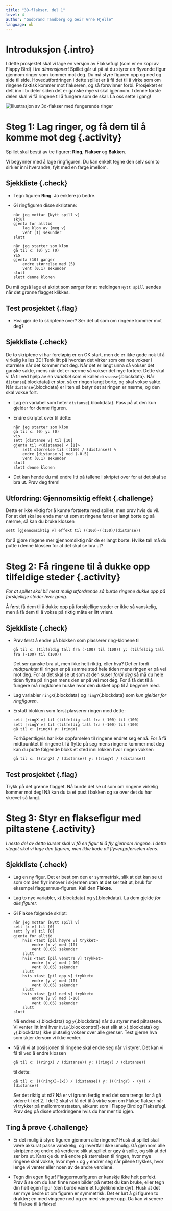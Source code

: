 ```yaml
---
title: "3D-flakser, del 1"
level: 4
author: "Gudbrand Tandberg og Geir Arne Hjelle"
language: nb
---
```


# Introduksjon {.intro}

I dette prosjektet skal vi lage en versjon av Flaksefugl (som er en kopi av
Flappy Bird) i _tre dimensjoner_! Spillet går ut på at du styrer en flyvende
figur gjennom ringer som kommer mot deg. Du må styre figuren opp og ned og side
til side. Hovedutfordringen i dette spillet er å få det til å virke som om
ringene faktisk kommer mot flakseren, og så forsvinner forbi. Prosjektet er delt
inn i to deler siden det er ganske mye vi skal igjennom. I denne første delen
skal vi få ringene til å fungere som de skal. La oss sette i gang!

![Illustrasjon av 3d-flakser med fungerende ringer](3d_flakser.png)

# Steg 1: Lag ringer, og få dem til å komme mot deg {.activity}

Spillet skal bestå av tre figurer: **Ring**, **Flakser** og **Bakken**.

Vi begynner med å lage ringfiguren. Du kan enkelt tegne den selv som to sirkler
inni hverandre, fylt med en farge imellom.

## Sjekkliste {.check}

- Tegn figuren **Ring**. Jo enklere jo bedre.

- Gi ringfiguren disse skriptene:

  ```blocks
  når jeg mottar [Nytt spill v]
  skjul
  gjenta for alltid
      lag klon av [meg v]
      vent (1) sekunder
  slutt

  når jeg starter som klon
  gå til x: (0) y: (0)
  vis
  gjenta (10) ganger
      endre størrelse med (5)
      vent (0.1) sekunder
  slutt
  slett denne klonen
  ```

Du må også lage et skript som sørger for at meldingen `Nytt spill` sendes når
det grønne flagget klikkes.

## Test prosjektet {.flag}

- Hva gjør de to skriptene over? Ser det ut som om ringene kommer mot deg?

## Sjekkliste {.check}

De to skriptene vi har foreløpig er en OK start, men de er ikke gode nok til å
virkelig kalles 3D! Tenk litt på hvordan det virker som om noe vokser i
størrelse når det kommer mot deg. Når det er langt unna så vokser det ganske
sakte, mens når det er nærme så vokser det mye fortere. Dette skal vi få til ved
hjelp av en _variabel_ som vi kaller `distanse`{.blockdata}. Når
`distanse`{.blockdata} er stor, så er ringen langt borte, og skal vokse sakte.
Når `distanse`{.blockdata} er liten så betyr det at ringen er nærme, og den skal
vokse fort.

- Lag en variabel som heter `distanse`{.blockdata}. Pass på at den kun
  gjelder for denne figuren.

- Endre skriptet over til dette:

  ```blocks
  når jeg starter som klon
  gå til x: (0) y: (0)
  vis
  sett [distanse v] til [10]
  gjenta til <(distanse) < [1]>
      sett størrelse til ((150) / (distanse)) %
      endre [distanse v] med (-0.5)
      vent (0.1) sekunder
  slutt
  slett denne klonen
  ```

- Det kan hende du må endre litt på tallene i skriptet over for at det skal
  se bra ut. Prøv deg frem!

## Utfordring: Gjennomsiktig effekt {.challenge}

Dette er ikke viktig for å kunne fortsette med spillet, men prøv hvis du vil.
For at det skal se enda mer ut som at ringene først er langt borte og så nærme,
så kan du bruke klossen

```blocks
sett [gjennomsiktig v] effekt til ((100)-((150)/(distanse))
```

for å gjøre ringene mer gjennomsiktig når de er langt borte. Hvilke tall må du
putte i denne klossen for at det skal se bra ut?

# Steg 2: Få ringene til å dukke opp tilfeldige steder {.activity}

_For at spillet skal bli mest mulig utfordrende så burde ringene dukke opp på
forskjellige steder hver gang._

Å først få dem til å dukke opp på forskjellige steder er ikke så vanskelig, men
å få dem til å vokse på riktig måte er litt vrient.

## Sjekkliste {.check}

- Prøv først å endre på blokken som plasserer ring-klonene til

  ```blocks
  gå til x: (tilfeldig tall fra (-100) til (100)) y: (tilfeldig tall fra (-100) til (100))
  ```

  Det ser ganske bra ut, men ikke helt riktig, eller hva? Det er fordi
  _midtpunktet_ til ringen er på samme sted hele tiden mens ringen er på vei mot
  deg. For at det skal se ut som at den suser _forbi deg_ så må du hele tiden
  flytte på ringen mens den er på vei mot deg. For å få det til å fungere må
  ringklonen huske hvor den dukket opp til å begynne med.

- Lag variabler `ringX`{.blockdata} og `ringY`{.blockdata} som _kun gjelder
  for ringfiguren_.

- Erstatt blokken som først plasserer ringen med dette:

  ```blocks
  sett [ringX v] til (tilfeldig tall fra (-100) til (100)
  sett [ringY v] til (tilfeldig tall fra (-100) til (100)
  gå til x: (ringX) y: (ringY)
  ```

  Forhåpentligvis har ikke oppførselen til ringene endret seg ennå. For å få
  midtpunktet til ringene til å flytte på seg mens ringene kommer mot deg kan du
  putte følgende blokk et sted inni løkken hvor ringen vokser:

  ```blocks
  gå til x: ((ringX) / (distanse)) y: ((ringY) / (distanse))
  ```

## Test prosjektet {.flag}

Trykk på det grønne flagget. Nå burde det se ut som om ringene virkelig kommer
mot deg! Nå kan du ta et pust i bakken og se over det du har skrevet så langt.

# Steg 3: Styr en flaksefigur med piltastene {.activity}

_I neste del av dette kurset skal vi få en figur til å fly gjennom ringene. I
dette steget skal vi lage den figuren, men ikke kode all flyveoppførselen
dens._

## Sjekkliste {.check}

- Lag en ny figur. Det er best om den er symmetrisk, slik at det kan se ut
  som om den flyr innover i skjermen uten at det ser teit ut, bruk for eksempel
  flaggermus-figuren. Kall den **Flakse**.

- Lag to nye variabler, `x`{.blockdata} og `y`{.blockdata}. La dem gjelde
  _for alle figurer_.

- Gi Flakse følgende skript:

  ```blocks
  når jeg mottar [Nytt spill v]
  sett [x v] til [0]
  sett [y v] til [0]
  gjenta for alltid
      hvis <tast [pil høyre v] trykket>
          endre [x v] med (10)
          vent (0.05) sekunder
      slutt
      hvis <tast [pil venstre v] trykket>
          endre [x v] med (-10)
          vent (0.05) sekunder
      slutt
      hvis <tast [pil opp v] trykket>
          endre [y v] med (10)
          vent (0.05) sekunder
      slutt
      hvis <tast [pil ned v] trykket>
          endre [y v] med (-10)
          vent (0.05) sekunder
      slutt
  slutt
  ```

  Nå endres `x`{.blockdata} og `y`{.blockdata} når du styrer med piltastene. Vi
  venter litt inni hver `hvis`{.blockcontrol}-test slik at `x`{.blockdata} og
  `y`{.blockdata} ikke plutselig vokser over alle grenser. Test gjerne hva som
  skjer dersom vi ikke venter.

- Nå vil vi at posisjonen til ringene skal endre seg når vi styrer. Det kan
  vi få til ved å endre klossen

  ```blocks
  gå til x: ((ringX) / (distanse)) y: ((ringY) / (distanse))
  ```

  til dette:

  ```blocks
  gå til x: (((ringX)-(x)) / (distanse)) y: (((ringY) - (y)) / (distanse))
  ```

  Ser det riktig ut nå? Nå er vi igrunn ferdig med det som trengs for å gå
  videre til del 2. I del 2 skal vi få det til å virke som om Flakse flakser når
  vi trykker på mellomromstasten, akkurat som i Flappy Bird og Flaksefugl. Prøv
  deg på disse utfordringene hvis du har mer tid igjen.

## Ting å prøve {.challenge}

- Er det mulig å styre figuren gjennom alle ringene? Husk at spillet skal
  være akkurat passe vanskelig, og ihvertfall ikke umulig. Gå gjennom alle
  skriptene og endre på verdiene slik at spillet er gøy å spille, og slik at det
  ser bra ut. Kanskje du må endre på størrelsen til ringen, hvor mye ringene
  skal vokse, hvor mye `x` og `y` endrer seg når pilene trykkes, hvor lenge vi
  venter eller noen av de andre verdiene.

- Tegn din egen figur! Flaggermusfiguren er kanskje ikke helt perfekt. Prøv
  å se om du kan finne noen bilder på nettet du kan bruke, eller tegn din helt
  egen figur (den burde være et fugleliknende dyr). Husk at det ser mye bedre ut
  om figuren er symmetrisk. Det er lurt å gi figuren to drakter; en med vingene
  ned og en med vingene opp. Da kan vi senere få Flakse til å flakse!
